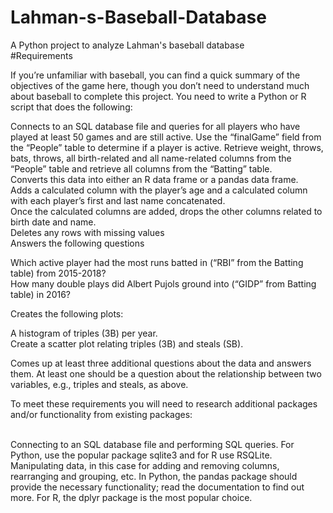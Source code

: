 # Lahman-s-Baseball-Database<br />
A Python project to analyze Lahman's baseball database<br />
#Requirements<br />

If you’re unfamiliar with baseball, you can find a quick summary of the objectives of the game here, though you don’t need to understand much about baseball to complete this project. You need to write a Python or R script that does the following:<br />
 

Connects to an SQL database file and queries for all players who have played at least 50 games and are still active.  Use the “finalGame” field from the “People” table to determine if a player is active. Retrieve weight, throws, bats, throws, all birth-related and all name-related columns from the “People” table and retrieve all columns from the “Batting” table.<br />
Converts this data into either an R data frame or a pandas data frame.<br />
Adds a calculated column with the player’s age and a calculated column with each player’s first and last name concatenated.<br />
Once the calculated columns are added, drops the other columns related to birth date and name.<br />
Deletes any rows with missing values<br />
Answers the following questions<br />
 
Which active player had the most runs batted in (“RBI” from the Batting table) from 2015-2018?<br />
How many double plays did Albert Pujols ground into (“GIDP” from Batting table) in 2016?<br />
 
Creates the following plots:<br />
 
A histogram of triples (3B) per year.<br />
Create a scatter plot relating triples (3B) and steals (SB).<br />
 
Comes up at least three additional questions about the data and answers them. At least one should be a question about the relationship between two variables, e.g., triples and steals, as above.<br />
 
To meet these requirements you will need to research additional packages and/or functionality from existing packages:<br />
<br />
 

Connecting to an SQL database file and performing SQL queries. For Python, use the popular package sqlite3 and for R use RSQLite.<br />
Manipulating data, in this case for adding and removing columns, rearranging and grouping, etc. In Python, the pandas package should provide the necessary functionality; read the documentation to find out more. For R, the dplyr package is the most popular choice.
